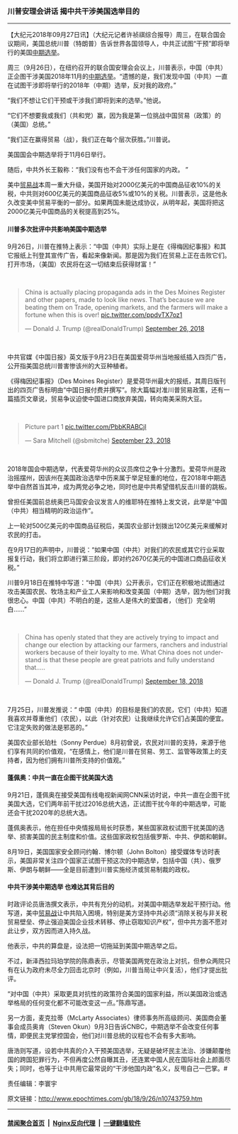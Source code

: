 ### 川普安理会讲话 揭中共干涉美国选举目的
------------------------

<p>【大纪元2018年09月27日讯】（大纪元记者许祯祺综合报导）周三，在联合国会议期间，美国总统川普（特朗普）告诉世界各国领导人，中共正试图“干预”即将举行的美国<a href="http://www.epochtimes.com/gb/tag/%E4%B8%AD%E6%9C%9F%E9%80%89%E4%B8%BE.html">中期选举</a>。</p>
<p>周三（9月26日），在纽约召开的联合国安理会会议上，川普表示，中国（中共）正企图干涉美国2018年11月的<a href="http://www.epochtimes.com/gb/tag/%E4%B8%AD%E6%9C%9F%E9%80%89%E4%B8%BE.html">中期选举</a>。“遗憾的是，我们发现中国（中共）一直在试图干涉即将举行的2018年（中期）选举，反对我的政府。”</p>
<p>“我们不想让它们干预或干涉我们即将到来的选举。”他说。</p>
<p>“它们不想要我或我们（共和党）赢，因为我是第一位挑战中国贸易（政策）的（美国）总统。”</p>
<p>“我们正在赢得贸易（战），我们正在每个层次获胜。”川普说。</p>
<p>美国国会中期选举将于11月6日举行。</p>
<p>随后，中共外长王毅称：“我们没有也不会干涉任何国家的内政。 ”</p>
<p>美中<a href="http://www.epochtimes.com/gb/tag/%E8%B4%B8%E6%98%93%E6%88%98.html">贸易战</a>本周一重大升级，美国开始对2000亿美元的中国商品征收10%的关税，中共则对600亿美元的美国商品征收5%或10%的关税。川普表示，这是他永久改变美中贸易平衡的一部分。如果两国未能达成协议，从明年起，美国将把这2000亿美元中国商品的关税提高到25%。</p>
<h4>川普多次批评中共影响美国中期选举</h4>
<p>9月26日，川普在推特上表示：“中国（中共）实际上是在《得梅因纪事报》和其它报纸上刊登其宣传广告，看起来像新闻。那是因为我们在贸易上正在击败它们。打开市场，（美国）农民将在这一切结束后获得财富！”</p>
</p>
<p>&nbsp;</p>
<blockquote class="twitter-tweet" data-lang="en">
<p dir="ltr" lang="en">China is actually placing propaganda ads in the Des Moines Register and other papers, made to look like news. That’s because we are beating them on Trade, opening markets, and the farmers will make a fortune when this is over! <a href="https://t.co/ppdvTX7oz1">pic.twitter.com/ppdvTX7oz1</a></p>
<p>— Donald J. Trump (@realDonaldTrump) <a href="https://twitter.com/realDonaldTrump/status/1045001780092956672?ref_src=twsrc%5Etfw">September 26, 2018</a></p></blockquote>
<p><script async src="https://platform.twitter.com/widgets.js" charset="utf-8"></script>
<p>&nbsp;</p>
<p>中共官媒《中国日报》英文版于9月23日在美国爱荷华州当地报纸插入四页广告，公开指美国总统川普害惨该州的大豆种植者。</p>
<p>《得梅因纪事报》（Des Moines Register）是爱荷华州最大的报纸，其周日版刊出的四页广告标明由“中国日报付费并撰写”。除大篇幅对准川普贸易政策，还有一篇插页文章说，贸易争议迫使中国进口商放弃美国，转向南美采购大豆。</p>
</p>
<p>&nbsp;</p>
<blockquote class="twitter-tweet" data-lang="en">
<p dir="ltr" lang="en">Picture part 1 <a href="https://t.co/PbbKRABCjl">pic.twitter.com/PbbKRABCjl</a></p>
<p>— Sara Mitchell (@sbmitche) <a href="https://twitter.com/sbmitche/status/1043912403740692482?ref_src=twsrc%5Etfw">September 23, 2018</a></p></blockquote>
<p><script async src="https://platform.twitter.com/widgets.js" charset="utf-8"></script>
<p>&nbsp;</p>
<p>2018年国会中期选举，代表爱荷华州的众议员席位之争十分激烈。爱荷华州是政治摇摆州，因该州在美国政治选举中历来属于举足轻重的地位，在2018年中期选举中自然首当其冲，成为两党必争之地，同时也是中共希望借机反击川普的跳板。</p>
<p>曾担任美国前总统奥巴马国安会议发言人的维耶特在推特上发文说，此举是“中国（中共）相当精明的政治运作”。</p>
<p>上一轮对500亿美元的中国商品征税后，美国农业部计划拨出120亿美元来缓解对农民的打击。</p>
<p>在9月17日的声明中，川普说：“如果中国（中共）对我们的农民或其它行业采取报复行动，我们将立即进行第三阶段，即对约2670亿美元的中国进口商品征收关税。”</p>
<p>川普9月18日在推特中写道：“中国（中共）公开表示，它们正在积极地试图通过攻击美国农民、牧场主和产业工人来影响和改变美国（中期）选举，因为他们对我很忠心。中国（中共）不明白的是，这些人是伟大的爱国者，（他们）完全明白……”</p>
</p>
<p>&nbsp;</p>
<blockquote class="twitter-tweet" data-lang="en">
<p dir="ltr" lang="en">China has openly stated that they are actively trying to impact and change our election by attacking our farmers, ranchers and industrial workers because of their loyalty to me. What China does not understand is that these people are great patriots and fully understand that&#8230;..</p>
<p>— Donald J. Trump (@realDonaldTrump) <a href="https://twitter.com/realDonaldTrump/status/1042033116695670786?ref_src=twsrc%5Etfw">September 18, 2018</a></p></blockquote>
<p><script async src="https://platform.twitter.com/widgets.js" charset="utf-8"></script>
<p>&nbsp;</p>
<p>7月25日，川普发推说：“ 中国（中共）的目标是我们的农民，它们（中共）知道我喜欢并尊重他们（农民），以此（针对农民）让我继续允许它们占美国的便宜。它注定失败的做法是邪恶的。”</p>
<p>美国农业部长珀杜（Sonny Perdue）8月初曾说，农民对川普的支持，来源于他们享有共同的价值观，“在感情上，他们是川普在贸易、劳工、监管等政策上的支持者，因为他们拥有川普所支持的价值观。”</p>
<h4>蓬佩奥：中共一直在企图干扰美国大选</h4>
<p>9月21日，蓬佩奥在接受美国有线电视新闻网CNN采访时说，中共一直在企图干扰美国大选，它们两年前干扰过2016总统大选，正试图干扰今年的中期选举，可能还会干扰2020年的总统大选。</p>
<p>蓬佩奥表示，他在担任中央情报局局长时获悉，某些国家政权试图干扰美国的选举、损害美国的民主制度和价值。这些国家政权包括俄罗斯、中共、伊朗和朝鲜。</p>
<p>8月19日，美国国家安全顾问约翰．博尔顿（John Bolton）接受媒体专访时表示，美国非常关注四个国家正试图干预这次的中期选举，包括中国（共）、俄罗斯、伊朗与朝鲜——全是目前遭到川普实施经济或贸易制裁的政权。</p>
<h4>中共干涉美中期选举 也难达其背后目的</h4>
<p>时政评论员唐浩撰文表示，中共有充分的动机，对美国中期选举发起干预行动。他写道，美中<a href="http://www.epochtimes.com/gb/tag/%E8%B4%B8%E6%98%93%E6%88%98.html">贸易战</a>让中共陷入困境，特别是美方坚持中共必须“消除关税与非关税贸易壁垒、停止强迫美国企业技术转移、停止窃取知识产权”，但中共方面不愿对此让步，双方因而进入持久战。</p>
<p>他表示，中共的算盘是，设法把一切拖延到美国中期选举之后。</p>
<p>不过，新泽西拉玛珀学院的陈鼎表示，尽管美国两党在政治上对抗，但参众两院只有在认为政府未尽全力回击北京时（例如，川普当局让中兴复活），他们才提出批评。</p>
<p>“对中国（中共）采取更具对抗性的政策符合美国的国家利益，所以美国政治或选举格局的任何变化都不可能改变这一点。”陈鼎写道。</p>
<p>另一方面，麦克拉蒂（McLarty Associates）律师事务所高级顾问、美国商会董事会成员奥肯（Steven Okun）9月3日告诉CNBC，中期选举不会改变任何事情，即便民主党掌控国会，他们对川普总统的议程也不会有多大影响。</p>
<p>唐浩则写道，设若中共真的介入干预美国选举，无疑是破坏民主法治、涉嫌颠覆他国的跨国犯罪行为，不但再度公然自曝其丑，还连累中国人民在国际社会上颜面尽失；同时，也等于让中共用它最常说的“干涉他国内政”名义，反甩自己一巴掌。#</p>
<p>责任编辑：李寰宇</p>

原文链接：http://www.epochtimes.com/gb/18/9/26/n10743759.htm


------------------------
#### [禁闻聚合首页](https://github.com/gfw-breaker/banned-news/blob/master/README.md) &nbsp;|&nbsp; [Nginx反向代理](https://github.com/gfw-breaker/open-proxy/blob/master/README.md) &nbsp;|&nbsp; [一键翻墙软件](https://github.com/gfw-breaker/nogfw/blob/master/README.md)